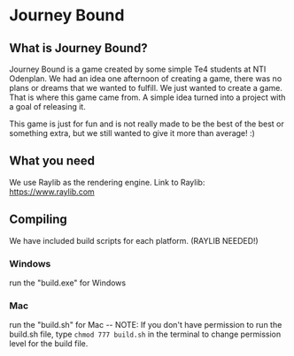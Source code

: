 # Journey Bound

## What is Journey Bound?

Journey Bound is a game created by some simple Te4 students at NTI Odenplan.
We had an idea one afternoon of creating a game, there was no plans or dreams that we wanted to fulfill. We just wanted to create a game.
That is where this game came from. A simple idea turned into a project with a goal of releasing it.

This game is just for fun and is not really made to be the best of the best or something extra, but we still wanted to give it more than average! :)

## What you need

We use Raylib as the rendering engine.
Link to Raylib: https://www.raylib.com

## Compiling
We have included build scripts for each platform. (RAYLIB NEEDED!)
### Windows
run the "build.exe" for Windows
### Mac
run the "build.sh" for Mac -- NOTE: If you don't have permission to run the build.sh file, type ``` chmod 777 build.sh ``` in the terminal to change permission level for the build file.
